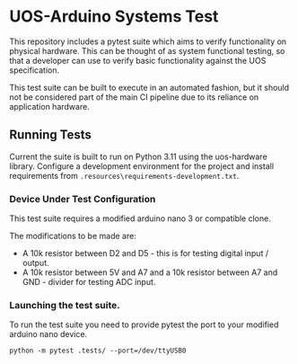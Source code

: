# UOS-Arduino Systems Test

This repository includes a pytest suite which aims to verify functionality on physical hardware.
This can be thought of as system functional testing, so that a developer can use to verify basic functionality against the UOS specification.

This test suite can be built to execute in an automated fashion, but it should not be considered part of the main CI pipeline due to its reliance on application hardware.

## Running Tests

Current the suite is built to run on Python 3.11 using the uos-hardware library.
Configure a development environment for the project and install requirements from `.resources\requirements-development.txt`.

### Device Under Test Configuration

This test suite requires a modified arduino nano 3 or compatible clone.

The modifications to be made are:

 * A 10k resistor between D2 and D5 - this is for testing digital input / output.
 * A 10k resistor between 5V and A7 and a 10k resistor between A7 and GND - divider for testing ADC input.

### Launching the test suite.

To run the test suite you need to provide pytest the port to your modified arduino nano device.

`python -m pytest .tests/ --port=/dev/ttyUSB0`
